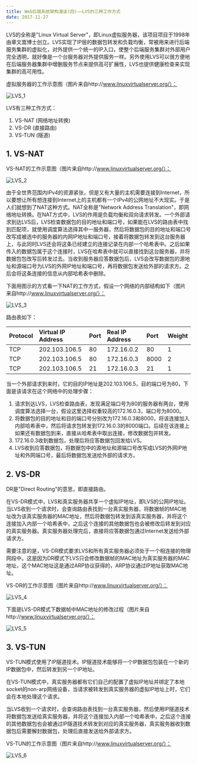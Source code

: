 ```yaml
---
title: Web后端系统架构漫谈(四)——LVS的三种工作方式
date: 2017-11-27
---
```


LVS的全称是"Linux Virtual Server"，即Linux虚拟服务器，该项目项目于1998年由章文嵩博士创立。LVS实现了IP层的数据包转发和负载均衡，常被用来进行后端服务集群的虚拟化，对外提供一个统一的IP入口，使整个后端服务集群对外部用户完全透明，就好像是一个台服务器对外提供服务一样。另外使用LVS可以很方便地在后端服务器集群中增删服务节点来提供高可扩展性，LVS也提供健康检查来实现集群的高可用性。

虚拟服务器的工作示意图（图片来自http://www.linuxvirtualserver.org/）：

![LVS_1](/assets/images/post_imgs/web_arch_lvs_1.png)

LVS有三种工作方式：

1. VS-NAT (网络地址转换)
2. VS-DR (直接路由)
3. VS-TUN (隧道)

## 1. VS-NAT

VS-NAT的工作示意图（图片来自http://www.linuxvirtualserver.org/）：

![LVS_2](/assets/images/post_imgs/web_arch_lvs_2.png)

由于全世界范围内IPv4的资源紧张，但是又有大量的主机需要连接到Internet，所以要想让所有想连接到Internet上的主机都有一个IPv4的公网地址不大现实。于是人们就想到了NAT这种方式。NAT全称是"Network Address Translation"，即网络地址转换。在NAT方式中，LVS的作用是负载均衡和双向请求转发。一个外部请求到达LVS后，LVS检查数据包的目的地址和端口号，如果能在LVS的路由表中找到匹配项，就使用调度算法选择其中一服务器，然后将数据包的目的地址和端口号改写成被选中的服务器的内网IP地址和端口号，接着将数据包转发到这台服务器上，与此同时LVS还会将这条已经建立的连接记录在内部一个哈希表中。之后如果传入的数据包属于这个连接时，LVS在哈希表中就可以直接找到这台服务器，并将数据包包改写后转发过去。当收到服务器应答数据包后，LVS会改写数据包的源地址和源端口号为LVS的外网IP地址和端口号，再将数据包发送给外部的请求方。之后会将这条连接的信息从内部哈希表中删除。

下面用图示的方式看一下NAT的工作方式，假设一个网络的内部结构如下（图片来自http://www.linuxvirtualserver.org/）：

![LVS_3](/assets/images/post_imgs/web_arch_lvs_3.png)

路由表如下：

| Protocol | Virtual IP Address | Port | Real IP Address | Port | Weight
|:------------------|:------------------|:------------------|:------------------|:------------------|:------------------
| TCP | 202.103.106.5 | 80 | 172.16.0.2 | 80 | 1
| TCP | 202.103.106.5 | 80 | 172.16.0.3 | 8000 | 2
| TCP | 202.103.106.5 | 21 | 172.16.0.3 | 21 | 1

当一个外部请求到来时，它的目的IP地址是202.103.106.5，目的端口号为80，下面是该请求在这个网络中的处理步骤：

1. 请求到达LVS，LVS检查路由表，发现满足端口号为80的服务器有两台，使用调度算法选择一台，假设这里选择权重较高的172.16.0.3，端口号为8000。
2. 将数据包的目的地址和目的端口号分别改为172.16.0.3和8000，将该连接加入内部哈希表中，然后将请求包转发到172.16.0.3的8000端口。后续在该连接上如果还有数据包到来，直接从哈希表中取出连接，修改数据包并转发。
3. 172.16.0.3收到数据包，处理后将应答数据包回发给LVS。
4. LVS收到应答数据包，将数据包中的源地址和源端口号改写成LVS的外网IP地址和外网端口号，最后将数据包发送给外部的请求方。

## 2. VS-DR

DR是"Direct Routing"的意思，即直接路由。

在VS-DR模式中，LVS和真实服务器共享一个虚拟IP地址，即LVS的公网IP地址。当LVS收到一个请求时，会查询路由表找到一台真实服务器，将数据帧的MAC地址改为该真实服务器的MAC地址，然后将数据包转发到该真实服务器，并将这个连接加入内部一个哈希表中，之后这个连接的其他数据包也会被修改后转发到对应的真实服务器。真实服务器处理完后，直接将应答数据包通过Internet发送给外部请求方。

需要注意的是，VS-DR模式要求LVS和所有真实服务器必须处于一个相连接的物理网段中。这是因为DR模式下LVS只会修改数据帧的MAC地址为真实服务器的MAC地址，这个MAC地址这是通过ARP协议获得的，ARP协议通过IP地址获取MAC地址。

VS-DR的工作示意图（图片来自http://www.linuxvirtualserver.org/）：

![LVS_4](/assets/images/post_imgs/web_arch_lvs_4.png)

下面是LVS-DR模式下数据帧中MAC地址的修改过程（图片来自http://www.linuxvirtualserver.org/）：

![LVS_5](/assets/images/post_imgs/web_arch_lvs_5.png)

## 3. VS-TUN

VS-TUN模式使用了IP隧道技术。IP隧道技术能够将一个IP数据包包装在一个新的IP数据包中，然后转发到另一个IP地址。

在VS-TUN模式中，真实服务器都有它们自己的配置了虚拟IP地址并绑定了本地socket的non-arp网络设备，当请求被转发到真实服务器的虚拟IP地址上时，它们会在本地处理这个请求。

当LVS收到一个请求时，会查询路由表找到一台真实服务器，然后使用IP隧道技术将数据包发送给真实服务器，并将这个连接加入内部一个哈希表中，之后这个连接的其他数据包也会被通过IP隧道技术转发到对应的真实服务器，真实服务器收到数据包后需要解封数据包，处理后直接发送给外部请求方。

VS-TUN的工作示意图（图片来自http://www.linuxvirtualserver.org/）：

![LVS_6](/assets/images/post_imgs/web_arch_lvs_6.png)
